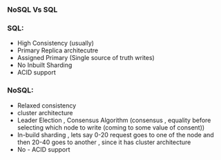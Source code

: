 ### NoSQL Vs SQL
### SQL:
- High Consistency (usually)
- Primary Replica architecutre
- Assigned Primary (Single source of truth writes)
- No Inbuilt Sharding 
- ACID support

### NoSQL:
- Relaxed consistency
- cluster architecture
- Leader Election , Consensus Algorithm (consensus , equality before selecting which node to write (coming to some value of consent))
- In-build sharding , lets say 0-20 request goes to one of the node and then 20-40 goes to another , since it has cluster architecture
- No - ACID support

